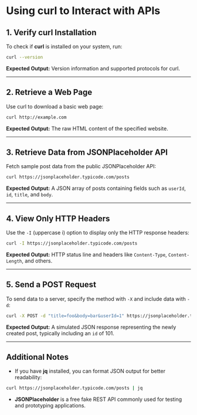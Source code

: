 # Using curl to Interact with APIs

## 1. Verify curl Installation
To check if **curl** is installed on your system, run:
```bash
curl --version
```
**Expected Output:** Version information and supported protocols for curl.

---

## 2. Retrieve a Web Page
Use curl to download a basic web page:
```bash
curl http://example.com
```
**Expected Output:** The raw HTML content of the specified website.

---

## 3. Retrieve Data from JSONPlaceholder API
Fetch sample post data from the public JSONPlaceholder API:
```bash
curl https://jsonplaceholder.typicode.com/posts
```
**Expected Output:** A JSON array of posts containing fields such as `userId`, `id`, `title`, and `body`.

---

## 4. View Only HTTP Headers
Use the `-I` (uppercase i) option to display only the HTTP response headers:
```bash
curl -I https://jsonplaceholder.typicode.com/posts
```
**Expected Output:** HTTP status line and headers like `Content-Type`, `Content-Length`, and others.

---

## 5. Send a POST Request
To send data to a server, specify the method with `-X` and include data with `-d`:
```bash
curl -X POST -d "title=foo&body=bar&userId=1" https://jsonplaceholder.typicode.com/posts
```
**Expected Output:** A simulated JSON response representing the newly created post, typically including an `id` of 101.

---

## Additional Notes
- If you have **jq** installed, you can format JSON output for better readability:
```bash
curl https://jsonplaceholder.typicode.com/posts | jq
```
- **JSONPlaceholder** is a free fake REST API commonly used for testing and prototyping applications.
